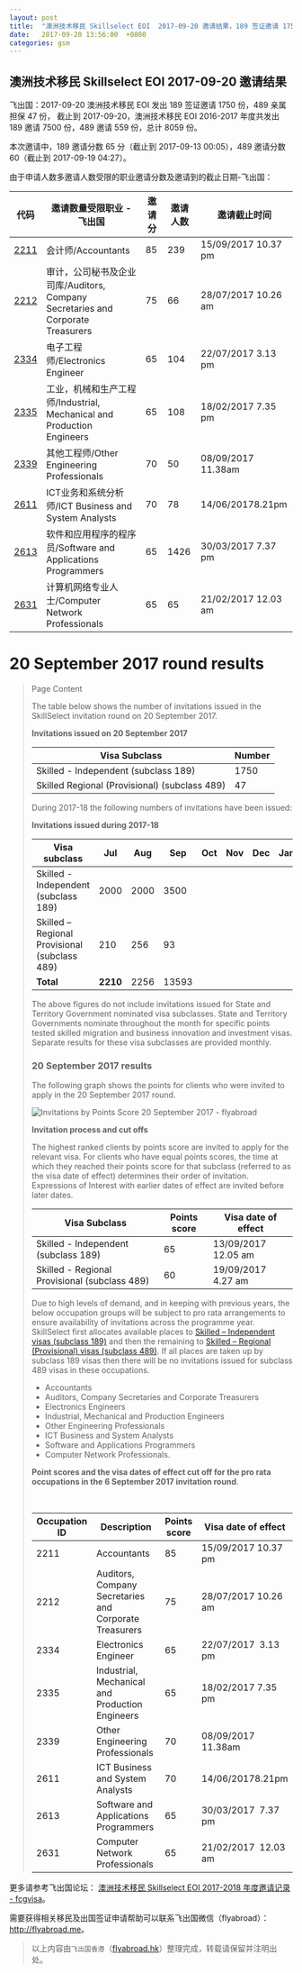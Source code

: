 ```yaml
---
layout: post
title:  "澳洲技术移民 Skillselect EOI  2017-09-20 邀请结果，189 签证邀请 1750 份，489 亲属担保 47 份"
date:   2017-09-20 13:56:00  +0800
categories: gsm
---
```


## 澳洲技术移民 Skillselect EOI  2017-09-20 邀请结果

飞出国：2017-09-20 澳洲技术移民 EOI 发出 189 签证邀请 1750 份，489 亲属担保 47 份，
截止到 2017-09-20，澳洲技术移民 EOI 2016-2017 年度共发出 189 邀请 7500 份，489 邀请 559 份，总计 8059 份。

本次邀请中，189 邀请分数 65 分（截止到 2017-09-13 00:05），489 邀请分数 60（截止到 2017-09-19 04:27）。

由于申请人数多邀请人数受限的职业邀请分数及邀请到的截止日期-飞出国：

代码 | 邀请数量受限职业 - 飞出国 | 邀请分 | 邀请人数 | 邀请截止时间
---- | ----------------------- | ----- | ------- | -----------
[2211] | 会计师/Accountants | 85 | 239 | 15/09/2017 10.37 pm
[2212] | 审计，公司秘书及企业司库/Auditors, Company Secretaries and Corporate Treasurers | 75 | 66 | 28/07/2017 10.26 am
[2334] | 电子工程师/Electronics Engineer | 65 | 104 | 22/07/2017 3.13 pm
[2335] | 工业，机械和生产工程师/Industrial, Mechanical and Production Engineers | 65 | 108 | 18/02/2017 7.35 pm
[2339] | 其他工程师/Other Engineering Professionals | 70 | 50 | 08/09/2017 11.38am
[2611] | ICT业务和系统分析师/ICT Business and System Analysts | 70 | 78 | 14/06/20178.21pm
[2613] | 软件和应用程序的程序员/Software and Applications Programmers | 65 | 1426 | 30/03/2017 7.37 pm
[2631] | 计算机网络专业人士/Computer Network Professionals | 65 | 65 | 21/02/2017 12.03 am

# 20 September 2017 round results
> <!--Page content-->
> Page Content
> 
> ​The table below shows the number of invitations issued in the SkillSelect invitation round on&nbsp;20&nbsp;September 2017.
> 
> **Invitations issued on&nbsp;20 September 2017**
> 
> | **Visa Subclass** | **Number** |
> | --- | --- |
> | Skilled - Independent (subclass 189) | 1750 |
> | Skilled Regional (Provisional) (subclass 489) | 47 |
> 
> During 2017-18 the following numbers of invitations have been issued:
> 
> **Invitations issued during 2017-18**
> 
> | **Visa subclass** | **Jul** | **Aug** | **Sep** | **Oct** | **Nov** | **Dec** | **Jan** | **Feb** | **Mar** | **Apr** | **May** | **June** | **Total** |
> | --- | --- | --- | --- | --- | --- | --- | --- | --- | --- | --- | --- | --- | --- |
> | Skilled - Independent (subclass 189) | 2000 | 2000 | 3500 | &nbsp; | &nbsp; | &nbsp; | &nbsp; | &nbsp; | &nbsp; | &nbsp; | &nbsp; | &nbsp; | 7500 |
> | Skilled – Regional Provisional (subclass 489) | 210 | 256 | 93 | &nbsp; | &nbsp; | &nbsp; | &nbsp; | &nbsp; | &nbsp; | &nbsp; | &nbsp; | &nbsp; | 559 |
> | **Total** | **2210** | 2256 | 13593 | &nbsp; | &nbsp; | &nbsp; | &nbsp; | &nbsp; | &nbsp; | &nbsp; | &nbsp; | &nbsp; | **8059** |
> 
> The above figures do not include invitations issued for State and Territory Government nominated visa subclasses. State and Territory Governments nominate throughout the month for specific points tested skilled migration and business innovation and investment visas. Separate results for these visa subclasses are provided monthly.
> 
> ### 20 September 2017 results
> 
> The following graph shows the points for clients who were invited to apply in the&nbsp;20 September 2017 round.
> 
> ![Invitations by Points Score 20 September 2017 - flyabroad](/WorkinginAustralia/PublishingImages/20-September-2017.jpg)&nbsp;
> 
> **Invitation process and cut offs**
> 
> The highest ranked clients by points score are invited to apply for the relevant visa. For clients who have equal points scores, the time at which they reached their points score for that subclass (referred to as the visa date of effect) determines their order of invitation. Expressions of Interest with earlier dates of effect are invited before later dates.
> 
> | **Visa Subclass** | **Points score** | **Visa date of effect** |
> | --- | --- | --- |
> | Skilled - Independent (subclass 189) | 65 | 13/09/2017 12.05 am |
> | Skilled - Regional Provisional (subclass 489) | 60 | 19/09/2017&nbsp; 4.27 am |
> 
> Due to high levels of demand, and in keeping with previous years, the below occupation groups will be subject to pro rata arrangements to ensure availability of invitations across the programme year. SkillSelect first allocates available places to [Skilled – Independent visas (subclass 189)](http://flyabroad.io/au/skilled/190) and then the remaining to [Skilled – Regional (Provisional) visas (subclass 489)](http://flyabroad.io/au/skilled/489). If all places are taken up by subclass 189 visas then there will be no invitations issued for subclass 489 visas in these occupations.
> 
> - Accountants
> - Auditors, Company Secretaries and Corporate Treasurers
> - Electronics Engineers
> - Industrial, Mechanical and Production Engineers
> - Other Engineering Professionals
> - ICT Business and System Analysts
> - Software and Applications Programmers
> - Computer Network Professionals.
> 
> **Point scores and the visa dates of effect cut off for the pro rata occupations in the&nbsp;6 September 2017 invitation round**.
> 
> &nbsp;
> 
> | **Occupation ID** | **Description** | **Points score** | **Visa date of effect** |
> | --- | --- | --- | --- |
> | 2211 | Accountants | 85 | 15/09/2017 10.37 pm |
> | 2212 | Auditors, Company Secretaries and Corporate Treasurers | 75 | 28/07/2017 10.26 am |
> | 2334 | Electronics Engineer | 65 | 22/07/2017&nbsp; 3.13 pm |
> | 2335 | Industrial, Mechanical and Production Engineers | 65 | 18/02/2017 7.35 pm |
> | 2339 | Other Engineering Professionals | 70 | 08/09/2017 11.38am |
> | 2611 | ICT Business and System Analysts | 70 | 14/06/20178.21pm |
> | 2613 | Software and Applications Programmers | 65 | 30/03/2017&nbsp; 7.37 pm |
> | 2631 | Computer Network Professionals | 65 | 21/02/2017&nbsp; 12.03 am |
> 

更多请参考飞出国论坛： [澳洲技术移民 Skillselect EOI 2017-2018 年度邀请记录 - fcgvisa](http://bbs.fcgvisa.com/t/skillselect-eoi-2017-2018/24327)。

需要获得相关移民及出国签证申请帮助可以联系飞出国微信（flyabroad）： <a href="http://flyabroad.me/contact" target="_blank">http://flyabroad.me</a>。

> 以上内容由`飞出国香港`（<a href="http://flyabroad.hk/" target="_blank">flyabroad.hk</a>）整理完成，转载请保留并注明出处。


[2211]: http://bbs.fcgvisa.com/t/flyabroad/7058
[2212]: http://bbs.fcgvisa.com/t/flyabroad/7059
[2334]: http://bbs.fcgvisa.com/t/flyabroad/7089
[2335]: http://bbs.fcgvisa.com/t/flyabroad/7090
[2339]: http://bbs.fcgvisa.com/t/flyabroad/7092
[2611]: http://bbs.fcgvisa.com/t/flyabroad/7133
[2613]: http://bbs.fcgvisa.com/t/flyabroad/7134
[2631]: http://bbs.fcgvisa.com/t/flyabroad/7136

